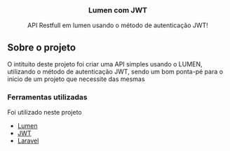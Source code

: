 <br />
<p align="center">

  <h3 align="center">Lumen com JWT</h3>

  <p align="center">
    API Restfull em lumen usando o método de autenticação JWT!
    <br />
  </p>
</p>

## Sobre o projeto

  <p>O intituito deste projeto foi criar uma API simples usando o LUMEN, utilizando o método de autenticação JWT, sendo um bom ponta-pé para o inicio de um projeto que necessite das mesmas<p>

### Ferramentas utilizadas

  Foi utilizado neste projeto 
* [Lumen](https://lumen.laravel.com/)
* [JWT](https://jwt.io/)
* [Laravel](https://laravel.com)